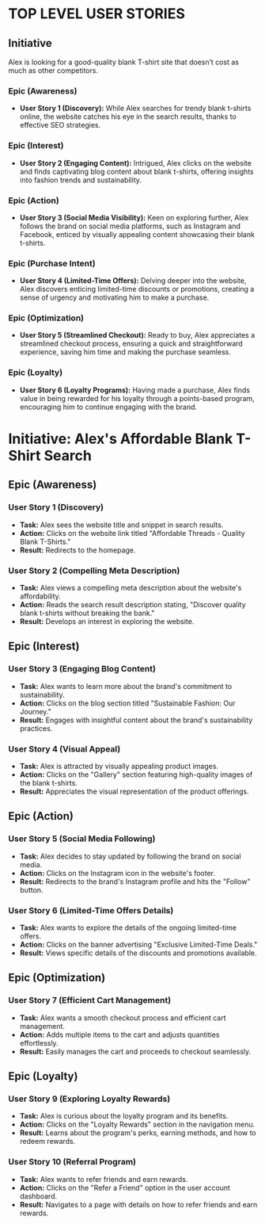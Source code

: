 # TOP LEVEL USER STORIES

## Initiative
Alex is looking for a good-quality blank T-shirt site that doesn’t cost as much as other competitors.

### Epic (Awareness)
- **User Story 1 (Discovery):** While Alex searches for trendy blank t-shirts online, the website catches his eye in the search results, thanks to effective SEO strategies.

### Epic (Interest)
- **User Story 2 (Engaging Content):** Intrigued, Alex clicks on the website and finds captivating blog content about blank t-shirts, offering insights into fashion trends and sustainability.

### Epic (Action)
- **User Story 3 (Social Media Visibility):** Keen on exploring further, Alex follows the brand on social media platforms, such as Instagram and Facebook, enticed by visually appealing content showcasing their blank t-shirts.

### Epic (Purchase Intent)
- **User Story 4 (Limited-Time Offers):** Delving deeper into the website, Alex discovers enticing limited-time discounts or promotions, creating a sense of urgency and motivating him to make a purchase.

### Epic (Optimization)
- **User Story 5 (Streamlined Checkout):** Ready to buy, Alex appreciates a streamlined checkout process, ensuring a quick and straightforward experience, saving him time and making the purchase seamless.

### Epic (Loyalty)
- **User Story 6 (Loyalty Programs):** Having made a purchase, Alex finds value in being rewarded for his loyalty through a points-based program, encouraging him to continue engaging with the brand.



# Initiative: Alex's Affordable Blank T-Shirt Search

## Epic (Awareness)
### User Story 1 (Discovery)
- **Task:** Alex sees the website title and snippet in search results.
- **Action:** Clicks on the website link titled "Affordable Threads - Quality Blank T-Shirts."
- **Result:** Redirects to the homepage.

### User Story 2 (Compelling Meta Description)
- **Task:** Alex views a compelling meta description about the website's affordability.
- **Action:** Reads the search result description stating, "Discover quality blank t-shirts without breaking the bank."
- **Result:** Develops an interest in exploring the website.

## Epic (Interest)
### User Story 3 (Engaging Blog Content)
- **Task:** Alex wants to learn more about the brand's commitment to sustainability.
- **Action:** Clicks on the blog section titled "Sustainable Fashion: Our Journey."
- **Result:** Engages with insightful content about the brand's sustainability practices.

### User Story 4 (Visual Appeal)
- **Task:** Alex is attracted by visually appealing product images.
- **Action:** Clicks on the "Gallery" section featuring high-quality images of the blank t-shirts.
- **Result:** Appreciates the visual representation of the product offerings.

## Epic (Action)
### User Story 5 (Social Media Following)
- **Task:** Alex decides to stay updated by following the brand on social media.
- **Action:** Clicks on the Instagram icon in the website's footer.
- **Result:** Redirects to the brand's Instagram profile and hits the "Follow" button.

### User Story 6 (Limited-Time Offers Details)
- **Task:** Alex wants to explore the details of the ongoing limited-time offers.
- **Action:** Clicks on the banner advertising "Exclusive Limited-Time Deals."
- **Result:** Views specific details of the discounts and promotions available.

## Epic (Optimization)
### User Story 7 (Efficient Cart Management)
- **Task:** Alex wants a smooth checkout process and efficient cart management.
- **Action:** Adds multiple items to the cart and adjusts quantities effortlessly.
- **Result:** Easily manages the cart and proceeds to checkout seamlessly.

## Epic (Loyalty)
### User Story 9 (Exploring Loyalty Rewards)
- **Task:** Alex is curious about the loyalty program and its benefits.
- **Action:** Clicks on the "Loyalty Rewards" section in the navigation menu.
- **Result:** Learns about the program's perks, earning methods, and how to redeem rewards.

### User Story 10 (Referral Program)
- **Task:** Alex wants to refer friends and earn rewards.
- **Action:** Clicks on the "Refer a Friend" option in the user account dashboard.
- **Result:** Navigates to a page with details on how to refer friends and earn rewards.